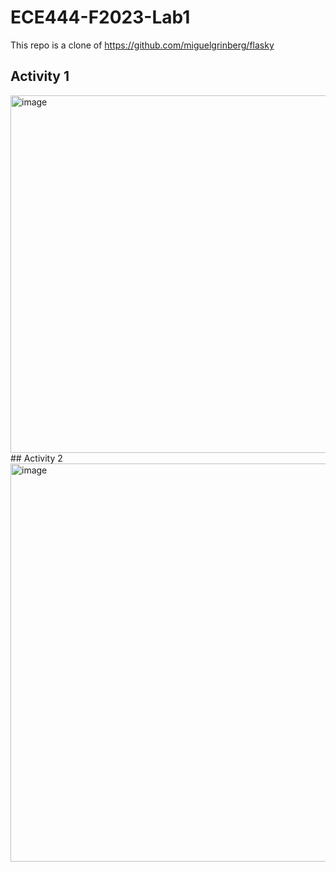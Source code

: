 # ECE444-F2023-Lab1
This repo is a clone of https://github.com/miguelgrinberg/flasky
## Activity 1
<img width="572" alt="image" src="https://github.com/Meining89/ECE444-F2023-Lab1/assets/97919828/77ce26f0-a711-4df6-9b3c-7d11a4d2bcac">
## Activity 2
<img width="637" alt="image" src="https://github.com/Meining89/ECE444-F2023-Lab1/assets/97919828/852600d2-c16a-49e4-a136-81e14fd6e2ef">
